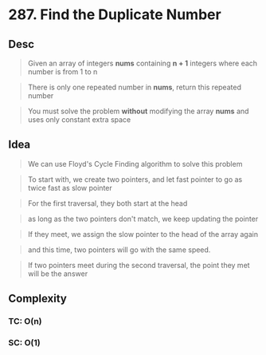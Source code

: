 # 287. Find the Duplicate Number

## Desc

> Given an array of integers **nums** containing **n + 1** integers where each number is from 1 to n

> There is only one repeated number in **nums**, return this repeated number

> You must solve the problem **without** modifying the array **nums** and uses only constant extra space

## Idea

> We can use Floyd's Cycle Finding algorithm to solve this problem

> To start with, we create two pointers, and let fast pointer to go as twice fast as slow pointer

> For the first traversal, they both start at the head

> as long as the two pointers don't match, we keep updating the pointer

> If they meet, we assign the slow pointer to the head of the array again

> and this time, two pointers will go with the same speed.

> If two pointers meet during the second traversal, the point they met will be the answer

## Complexity

### TC: O(n)

### SC: O(1)